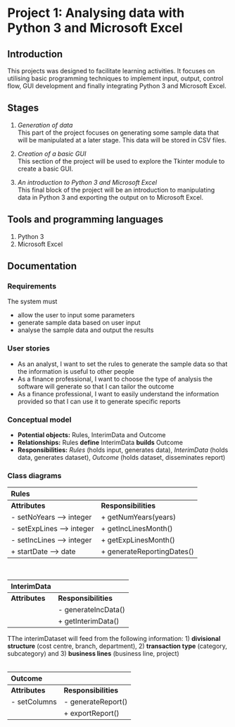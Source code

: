 # Project 1: Analysing data with Python 3 and Microsoft Excel  

## Introduction <br>
This projects was designed to facilitate learning activities. It focuses on utilising basic programming techniques to implement input, output, control flow, GUI development and finally integrating Python 3 and Microsoft Excel.

## Stages <br>
1. *Generation of data*<br>
This part of the project focuses on generating some sample data that will be manipulated at a later stage. This data will be stored in CSV files.

2. *Creation of a basic GUI* <br>
This section of the project will be used to explore the Tkinter module to create a basic GUI.

3. *An introduction to Python 3 and Microsoft Excel* <br>
This final block of the project will be an introduction to manipulating data in Python 3 and exporting the output on to Microsoft Excel.

## Tools and programming languages <br>
1. Python 3
2. Microsoft Excel

## Documentation <br>
### Requirements
The system must
- allow the user to input some parameters
- generate sample data based on user input
- analyse the sample data and output the results

### User stories
- As an analyst, I want to set the rules to generate the sample data so that the information is useful to other people
- As a finance professional, I want to choose the type of analysis the software will generate so that I can tailor the outcome
- As a finance professional, I want to easily understand the information provided so that I can use it to generate specific reports

### Conceptual model
- **Potential objects:** Rules, InterimData and Outcome
- **Relationships:** Rules **define** InterimData **builds** Outcome
- **Responsibilities:** *Rules* (holds input, generates data), *InterimData* (holds data, generates dataset), *Outcome* (holds dataset, disseminates report)

### Class diagrams

|**Rules**                     |                                   |
|:---                          |:---                               |
|**Attributes**                |**Responsibilities**               |
|- setNoYears --> integer      | + getNumYears(years)              |
|- setExpLines --> integer     | + getIncLinesMonth()              |
|- setIncLines --> integer     | + getExpLinesMonth()              |
|+ startDate --> date          | + generateReportingDates()        |

<br>

|**InterimData**               |                                         |
|:---                          |:---                                     |
|**Attributes**                |**Responsibilities**                     |
|                              | - generateIncData()|
|                              | + getInterimData()                      |

TThe interimDataset will feed from the following information: 1) **divisional structure** (cost centre, branch, department), 2) **transaction type** (category, subcategory) and 3) **business lines** (business line, project)<br>
<br>

|**Outcome**                   |                    |
|:---                          |:---                |
|**Attributes**                |**Responsibilities**|
|- setColumns                  |- generateReport()  |
|                              | + exportReport()   |
